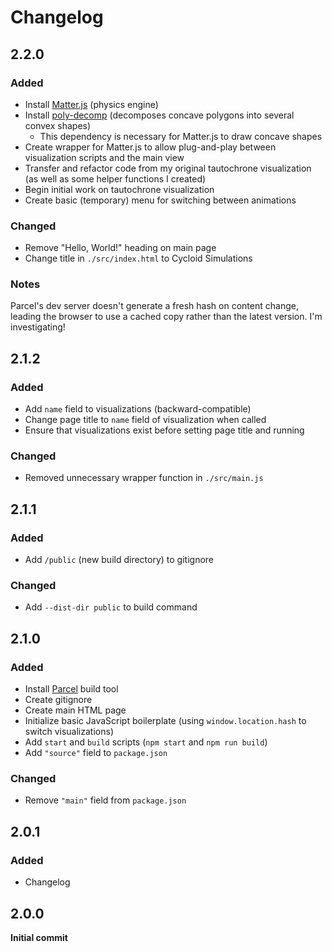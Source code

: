 # Changelog

## 2.2.0

### Added

- Install [Matter.js](https://brm.io/matter-js) (physics engine)
- Install [poly-decomp](https://www.npmjs.com/package/poly-decomp) (decomposes concave polygons into several convex shapes)
  - This dependency is necessary for Matter.js to draw concave shapes
- Create wrapper for Matter.js to allow plug-and-play between visualization scripts and the main view
- Transfer and refactor code from my original tautochrone visualization (as well as some helper functions I created)
- Begin initial work on tautochrone visualization
- Create basic (temporary) menu for switching between animations

### Changed

- Remove "Hello, World!" heading on main page
- Change title in `./src/index.html` to Cycloid Simulations

### Notes

Parcel's dev server doesn't generate a fresh hash on content change, leading the browser to use a cached copy rather than the latest version. I'm investigating!

## 2.1.2

### Added

- Add `name` field to visualizations (backward-compatible)
- Change page title to `name` field of visualization when called
- Ensure that visualizations exist before setting page title and running

### Changed

- Removed unnecessary wrapper function in `./src/main.js`

## 2.1.1

### Added

- Add `/public` (new build directory) to gitignore

### Changed

- Add `--dist-dir public` to build command

## 2.1.0

### Added

- Install [Parcel](https://parceljs.org/) build tool
- Create gitignore
- Create main HTML page
- Initialize basic JavaScript boilerplate (using `window.location.hash` to switch visualizations)
- Add `start` and `build` scripts (`npm start` and `npm run build`)
- Add `"source"` field to `package.json`

### Changed

- Remove `"main"` field from `package.json`

## 2.0.1

### Added

- Changelog

## 2.0.0

**Initial commit**
